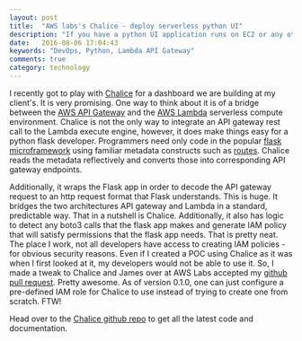 ```yaml
---
layout: post
title:  "AWS labs's Chalice - deploy serverless python UI"
description: "If you have a python UI application runs on EC2 or any other machine environment, you can eliminate the entire hosting cost in favor of per execution model of AWS Lambda and API gateway."
date:   2016-08-06 17:04:43
keywords: "DevOps, Python, Lambda API Gateway"
comments: true
category: technology
---
```

<p>
I recently got to play with <a href="https://github.com/awslabs/chalice">Chalice</a> for a dashboard we are building at my client's. It is very promising. One way to think about it is of a bridge between the <a href="https://aws.amazon.com/api-gateway/">AWS API Gateway</a> and the <a href="https://aws.amazon.com/lambda/">AWS Lambda</a> serverless compute environment. 
Chalice is not the only way to integrate an API gateway rest call to the Lambda execute engine, however, it does make things easy for a python flask developer. Programmers need only code in the popular <a href="http://flask.pocoo.org"/>flask microframework</a> using familiar metadata constructs such as <a href="http://flask.pocoo.org/docs/0.11/api/#url-route-registrations">routes</a>. Chalice reads the metadata reflectively and converts those into corresponding API gateway endpoints. 
</p>

<p>Additionally, it wraps the Flask app in order to decode the API gateway request to an http request format that Flask understands. This is huge. It bridges the two architectures API gateway and Lambda in a standard, predictable way. That in a nutshell is Chalice. Additionally, it also has logic to detect any boto3 calls that the flask app makes and generate IAM policy that will satisfy permissions that the flask app needs. That is pretty neat. The place I work, not all developers have access to creating IAM policies - for obvious security reasons. Even if I created a POC using Chalice as it was when I first looked at it, my developers would not be able to use it. So, I made a tweak to Chalice and James over at AWS Labs accepted my <a href="https://github.com/awslabs/chalice/pull/85">github pull request</a>. Pretty awesome. As of version 0.1.0, one can just configure a pre-defined IAM role for Chalice to use instead of trying to create one from scratch. FTW!
</p>

<p>
Head over to the <a href="https://github.com/awslabs/chalice">Chalice github repo</a> to get all the latest code and documentation. 
</p>